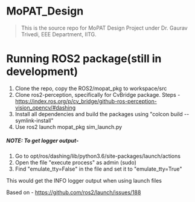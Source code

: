 # MoPAT_Design
> This is the source repo for MoPAT Design Project under Dr. Gaurav Trivedi, EEE Department, IITG.

# Running ROS2 package(still in development)
1. Clone the repo, copy the ROS2/mopat_pkg to workspace/src
2. Clone ros2-perception, specifically for CvBridge package. Steps - https://index.ros.org/p/cv_bridge/github-ros-perception-vision_opencv/#dashing
3. Install all dependencies and build the packages using "colcon build --symlink-install"
4. Use ros2 launch mopat_pkg sim\_launch.py


##### NOTE: To get logger output-
1. Go to opt/ros/dashing/lib/python3.6/site-packages/launch/actions
2. Open the file "execute process" as admin (sudo)
3. Find "emulate\_tty=False" in the file and set it to "emulate\_tty=True"

This would get the INFO logger output when using launch files

Based on - https://github.com/ros2/launch/issues/188
